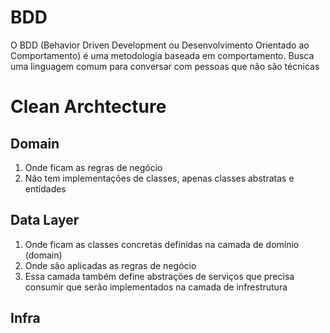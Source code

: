 # BDD

O BDD (Behavior Driven Development ou Desenvolvimento Orientado ao Comportamento) é uma metodologia baseada em comportamento. Busca uma linguagem comum para conversar com pessoas que não são técnicas


# Clean Archtecture
## Domain
1. Onde ficam as regras de negócio
2. Não tem implementações de classes, apenas classes abstratas e entidades

## Data Layer 
1. Onde ficam as classes concretas definidas na camada de domínio (domain)
2. Onde são aplicadas as regras de negócio
3. Essa camada também define abstrações de serviços que precisa consumir que serão implementados na camada de infrestrutura 

## Infra
